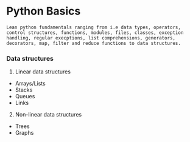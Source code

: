 # Python Basics
```Lean python fundamentals ranging from i.e data types, operators, control structures, functions, modules, files, classes, exception handling, regular execptions, list comprehensions, generators, decorators, map, filter and reduce functions to data structures.```

### Data structures
1. Linear data structures
  - Arrays/Lists
  - Stacks
  - Queues
  - Links

2. Non-linear data structures
  - Trees
  - Graphs

